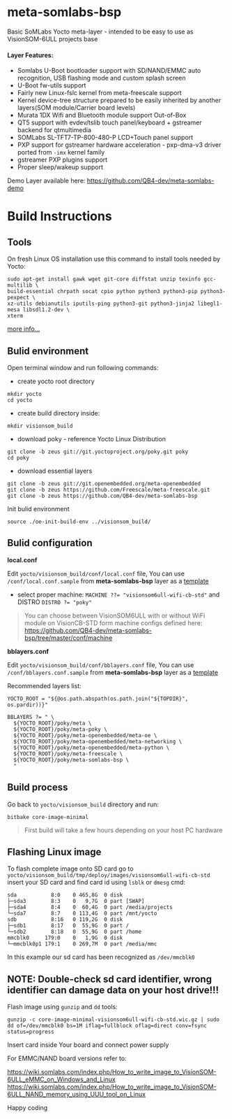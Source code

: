 meta-somlabs-bsp
==

Basic SoMLabs Yocto meta-layer - intended to be easy to use as VisionSOM-6ULL projects base

#### Layer Features:
- Somlabs U-Boot bootloader support with SD/NAND/EMMC auto recognition, USB flashing mode and custom splash screen
- U-Boot fw-utils support
- Fairly new Linux-fslc kernel from meta-freescale support 
- Kernel device-tree structure prepared to be easily inherited by another layers(SOM module/Carrier board levels)  
- Murata 1DX Wifi and Bluetooth module support Out-of-Box
- QT5 support with evdev/tslib touch panel/keyboard + gstreamer backend for qtmultimedia
- SOMLabs SL-TFT7-TP-800-480-P LCD+Touch panel support
- PXP support for gstreamer hardware acceleration - pxp-dma-v3 driver ported from `-imx` kernel family
- gstreamer PXP plugins support
- Proper sleep/wakeup support

Demo Layer available here:
https://github.com/QB4-dev/meta-somlabs-demo

Build Instructions
==

Tools
----

On fresh Linux OS installation use this command to install tools needed by Yocto:

```
sudo apt-get install gawk wget git-core diffstat unzip texinfo gcc-multilib \
build-essential chrpath socat cpio python python3 python3-pip python3-pexpect \
xz-utils debianutils iputils-ping python3-git python3-jinja2 libegl1-mesa libsdl1.2-dev \
xterm
```

[more info...](https://www.yoctoproject.org/docs/2.7/ref-manual/ref-manual.html#required-packages-for-the-build-host)


Bulid environment
----

Open terminal window and run following commands:

- create yocto root directory

```
mkdir yocto
cd yocto
```
- create build directory inside:
```
mkdir visionsom_build
```
- download poky - reference Yocto Linux Distribution
```
git clone -b zeus git://git.yoctoproject.org/poky.git poky
cd poky
```
- download essential layers
```
git clone -b zeus git://git.openembedded.org/meta-openembedded
git clone -b zeus https://github.com/Freescale/meta-freescale.git
git clone -b zeus https://github.com/QB4-dev/meta-somlabs-bsp
```
Init bulid environment
```
source ./oe-init-build-env ../visionsom_build/
```
Bulid configuration
----

**local.conf**

Edit `yocto/visionsom_build/conf/local.conf` file, You can use `/conf/local.conf.sample` from **meta-somlabs-bsp** layer as a [template](https://github.com/QB4-dev/meta-somlabs-bsp/blob/master/conf/local.conf.sample)

- select proper machine:
`MACHINE ??= "visionsom6ull-wifi-cb-std"`
and DISTRO
`DISTRO ?= "poky"`
> You can choose between VisionSOM6ULL with or without WiFi module on VisionCB-STD form machine configs defined here:
> https://github.com/QB4-dev/meta-somlabs-bsp/tree/master/conf/machine

**bblayers.conf**

Edit `yocto/visionsom_build/conf/bblayers.conf` file, You can use `/conf/bblayers.conf.sample` from **meta-somlabs-bsp** layer as a [template](https://github.com/QB4-dev/meta-somlabs-bsp/blob/master/conf/bblayers.conf.sample)

Recommended layers list:
```
YOCTO_ROOT = "${@os.path.abspath(os.path.join("${TOPDIR}", os.pardir))}"

BBLAYERS ?= " \
  ${YOCTO_ROOT}/poky/meta \
  ${YOCTO_ROOT}/poky/meta-poky \
  ${YOCTO_ROOT}/poky/meta-openembedded/meta-oe \
  ${YOCTO_ROOT}/poky/meta-openembedded/meta-networking \
  ${YOCTO_ROOT}/poky/meta-openembedded/meta-python \
  ${YOCTO_ROOT}/poky/meta-freescale \
  ${YOCTO_ROOT}/poky/meta-somlabs-bsp \
  "
```

Build process
----
Go back to `yocto/visionsom_build` directory and run:
```
bitbake core-image-minimal
```

> First build will take a few hours depending on your host PC hardware

Flashing Linux image
--

To flash complete image onto SD card go to `yocto/visionsom_build/tmp/deploy/images/visionsom6ull-wifi-cb-std`
insert your SD card and find card id using `lsblk` or `dmesg` cmd:

```
sda           8:0    0 465,8G  0 disk 
├─sda3        8:3    0   9,7G  0 part [SWAP]
├─sda4        8:4    0  60,4G  0 part /media/projects
└─sda7        8:7    0 113,4G  0 part /mnt/yocto
sdb           8:16   0 119,2G  0 disk 
├─sdb1        8:17   0  55,9G  0 part /
└─sdb2        8:18   0  55,9G  0 part /home
mmcblk0     179:0    0   1,9G  0 disk 
└─mmcblk0p1 179:1    0 269,7M  0 part /media/mmc
```
In this example our sd card has been recognized as `/dev/mmcblk0`

## NOTE: Double-check sd card identifier, wrong identifier can damage data on your host drive!!! 

Flash image using `gunzip` and `dd` tools:
```
gunzip -c core-image-minimal-visionsom6ull-wifi-cb-std.wic.gz | sudo dd of=/dev/mmcblk0 bs=1M iflag=fullblock oflag=direct conv=fsync status=progress
```
Insert card inside Your board and connect power supply

For EMMC/NAND board versions refer to:

https://wiki.somlabs.com/index.php/How_to_write_image_to_VisionSOM-6ULL_eMMC_on_Windows_and_Linux
https://wiki.somlabs.com/index.php/How_to_write_image_to_VisionSOM-6ULL_NAND_memory_using_UUU_tool_on_Linux

Happy coding







